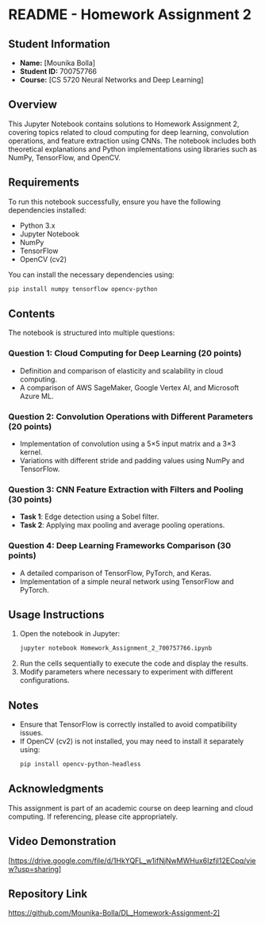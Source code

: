 # README - Homework Assignment 2

## Student Information
- **Name:** [Mounika Bolla]  
- **Student ID:** 700757766  
- **Course:** [CS 5720 Neural Networks and Deep Learning]  

## Overview
This Jupyter Notebook contains solutions to Homework Assignment 2, covering topics related to cloud computing for deep learning, convolution operations, and feature extraction using CNNs. The notebook includes both theoretical explanations and Python implementations using libraries such as NumPy, TensorFlow, and OpenCV.

## Requirements
To run this notebook successfully, ensure you have the following dependencies installed:

- Python 3.x
- Jupyter Notebook
- NumPy
- TensorFlow
- OpenCV (cv2)

You can install the necessary dependencies using:
```bash
pip install numpy tensorflow opencv-python
```

## Contents
The notebook is structured into multiple questions:

### **Question 1: Cloud Computing for Deep Learning (20 points)**
- Definition and comparison of elasticity and scalability in cloud computing.
- A comparison of AWS SageMaker, Google Vertex AI, and Microsoft Azure ML.

### **Question 2: Convolution Operations with Different Parameters (20 points)**
- Implementation of convolution using a 5×5 input matrix and a 3×3 kernel.
- Variations with different stride and padding values using NumPy and TensorFlow.

### **Question 3: CNN Feature Extraction with Filters and Pooling (30 points)**
- **Task 1**: Edge detection using a Sobel filter.
- **Task 2**: Applying max pooling and average pooling operations.

### **Question 4: Deep Learning Frameworks Comparison (30 points)**
- A detailed comparison of TensorFlow, PyTorch, and Keras.
- Implementation of a simple neural network using TensorFlow and PyTorch.

## Usage Instructions
1. Open the notebook in Jupyter:
   ```bash
   jupyter notebook Homework_Assignment_2_700757766.ipynb
   ```
2. Run the cells sequentially to execute the code and display the results.
3. Modify parameters where necessary to experiment with different configurations.

## Notes
- Ensure that TensorFlow is correctly installed to avoid compatibility issues.
- If OpenCV (cv2) is not installed, you may need to install it separately using:
  ```bash
  pip install opencv-python-headless
  ```


## Acknowledgments
This assignment is part of an academic course on deep learning and cloud computing. If referencing, please cite appropriately.

## Video Demonstration
[https://drive.google.com/file/d/1HkYQFL_w1ifNjNwMWHux6Izfjl12ECpq/view?usp=sharing]

## Repository Link
https://github.com/Mounika-Bolla/DL_Homework-Assignment-2]

